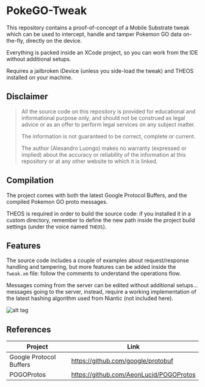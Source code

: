 # PokeGO-Tweak
This repository contains a proof-of-concept of a Mobile Substrate tweak which can be used to intercept, handle and tamper Pokemon GO data on-the-fly, directly on the device. <br>

Everything is packed inside an XCode project, so you can work from the IDE without additional setups. <br>

Requires a jailbroken iDevice (unless you side-load the tweak) and THEOS installed on your machine.

## Disclaimer
> All the source code on this repository is provided for educational and informational purpose only, and should not be construed as legal advice or as an offer to perform legal services on any subject matter.
> 
> The information is not guaranteed to be correct, complete or current. 
> 
> The author (Alexandro Luongo) makes no warranty (expressed or implied) about the accuracy or reliability of the information at this repository or at any other website to which it is linked.

## Compilation
The project comes with both the latest Google Protocol Buffers, and the compiled Pokemon GO proto messages. <br>

THEOS is required in order to build the source code: if you installed it in a custom directory, remember to define the new path inside the project build settings (under the voice named `THEOS`).

## Features
The source code includes a couple of examples about request/response handling and tampering, but more features can be added inside the `Tweak.xm` file: follow the comments to understand the operations flow. <br>

Messages coming from the server can be edited without additional setups... messages going to the server, instead, require a working implementation of the latest hashing algorithm used from Niantic (not included here). <br>

![alt tag](http://i66.tinypic.com/2e0o853.png)

## References

| Project                 | Link                                    |
|-------------------------|-----------------------------------------|
| Google Protocol Buffers | https://github.com/google/protobuf      |
| POGOProtos              | https://github.com/AeonLucid/POGOProtos |
